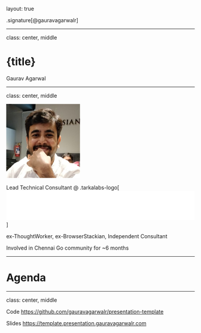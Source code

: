 layout: true

.signature[@gauravagarwalr]

---

class: center, middle

# {title}

Gaurav Agarwal

---

class: center, middle

![Me](assets/images/me.png)

Lead Technical Consultant @ .tarkalabs-logo[![Tarka Labs](assets/images/tarkalabs.svg)]

ex-ThoughtWorker, ex-BrowserStackian, Independent Consultant

Involved in Chennai Go community for ~6 months

---

# Agenda

---

class: center, middle

Code
https://github.com/gauravagarwalr/presentation-template

Slides
https://template.presentation.gauravagarwalr.com
